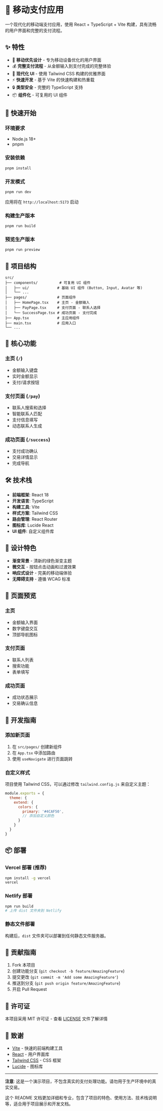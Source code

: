 # 💸 移动支付应用

一个现代化的移动端支付应用，使用 React + TypeScript + Vite 构建，具有流畅的用户界面和完整的支付流程。

## ✨ 特性

- 📱 **移动优先设计** - 专为移动设备优化的用户界面
- 💰 **完整支付流程** - 从金额输入到支付完成的完整体验
- 🎨 **现代化 UI** - 使用 Tailwind CSS 构建的优雅界面
- ⚡ **快速开发** - 基于 Vite 的快速构建和热重载
- 🔒 **类型安全** - 完整的 TypeScript 支持
- 📦 **组件化** - 可复用的 UI 组件

## 🚀 快速开始

### 环境要求

- Node.js 18+ 
- pnpm

### 安装依赖

```bash
pnpm install
```

### 开发模式

```bash
pnpm run dev
```

应用将在 `http://localhost:5173` 启动

### 构建生产版本

```bash
pnpm run build
```

### 预览生产版本

```bash
pnpm run preview
```

## 📁 项目结构

```
src/
├── components/          # 可复用 UI 组件
│   ├── ui/             # 基础 UI 组件 (Button, Input, Avatar 等)
│   └── ...
├── pages/              # 页面组件
│   ├── HomePage.tsx    # 主页 - 金额输入
│   ├── PayPage.tsx     # 支付页面 - 联系人选择
│   └── SuccessPage.tsx # 成功页面 - 支付完成
├── App.tsx             # 主应用组件
├── main.tsx            # 应用入口
└── ...
```

## 🎯 核心功能

### 主页 (`/`)
- 金额输入键盘
- 实时金额显示
- 支付/请求按钮

### 支付页面 (`/pay`)
- 联系人搜索和选择
- 智能联系人匹配
- 支付信息填写
- 动态联系人生成

### 成功页面 (`/success`)
- 支付成功确认
- 交易详情显示
- 完成导航

## 🛠 技术栈

- **前端框架**: React 18
- **开发语言**: TypeScript
- **构建工具**: Vite
- **样式方案**: Tailwind CSS
- **路由管理**: React Router
- **图标库**: Lucide React
- **UI 组件**: 自定义组件库

## 🎨 设计特色

- **渐变背景** - 清新的绿色渐变主题
- **微交互** - 按钮点击动画和过渡效果
- **响应式设计** - 完美的移动端体验
- **无障碍支持** - 遵循 WCAG 标准

## 📱 页面预览

### 主页
- 金额输入界面
- 数字键盘交互
- 顶部导航图标

### 支付页面  
- 联系人列表
- 搜索功能
- 表单填写

### 成功页面
- 成功状态展示
- 交易确认信息

## 🔧 开发指南

### 添加新页面

1. 在 `src/pages/` 创建新组件
2. 在 `App.tsx` 中添加路由
3. 使用 `useNavigate` 进行页面跳转

### 自定义样式

项目使用 Tailwind CSS，可以通过修改 `tailwind.config.js` 来自定义主题：

```js
module.exports = {
  theme: {
    extend: {
      colors: {
        primary: '#4CAF50',
        // 添加自定义颜色
      }
    }
  }
}
```

## 📦 部署

### Vercel 部署 (推荐)

```bash
npm install -g vercel
vercel
```

### Netlify 部署

```bash
npm run build
# 上传 dist 文件夹到 Netlify
```

### 静态文件部署

构建后，`dist` 文件夹可以部署到任何静态文件服务器。

## 🤝 贡献指南

1. Fork 本项目
2. 创建功能分支 (`git checkout -b feature/AmazingFeature`)
3. 提交更改 (`git commit -m 'Add some AmazingFeature'`)
4. 推送到分支 (`git push origin feature/AmazingFeature`)
5. 开启 Pull Request

## 📄 许可证

本项目采用 MIT 许可证 - 查看 [LICENSE](LICENSE) 文件了解详情

## 🙏 致谢

- [Vite](https://vitejs.dev/) - 快速的前端构建工具
- [React](https://reactjs.org/) - 用户界面库
- [Tailwind CSS](https://tailwindcss.com/) - CSS 框架
- [Lucide](https://lucide.dev/) - 图标库

---

**注意**: 这是一个演示项目，不包含真实的支付处理功能。请勿用于生产环境中的真实交易。

这个 README 文档更加详细和专业，包含了项目的特色、使用方法、技术栈说明等，适合用于项目展示和开发文档。